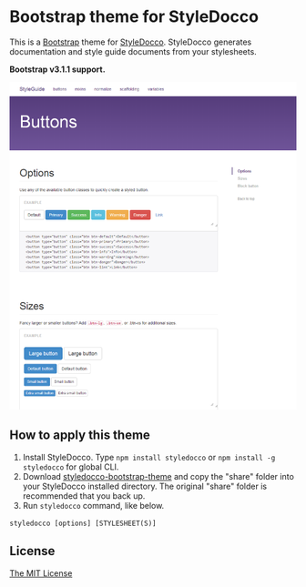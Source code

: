 # Bootstrap theme for StyleDocco

This is a [Bootstrap](http://getbootstrap.com/) theme for [StyleDocco](http://jacobrask.github.com/styledocco/). StyleDocco generates documentation and style guide documents from your stylesheets.

**Bootstrap v3.1.1 support.**

![styledocco-bootstrap-theme](https://github.com/konitter/styledocco-bootstrap-theme/raw/master/img/screen.png)

## How to apply this theme

1. Install StyleDocco. Type ``npm install styledocco`` or ``npm install -g styledocco`` for global CLI.
2. Download [styledocco-bootstrap-theme](https://github.com/konitter/styledocco-bootstrap-theme/archive/master.zip) and copy the "share" folder into your StyleDocco installed directory. The original "share" folder is recommended that you back up.
3. Run ``styledocco`` command, like below.

```
styledocco [options] [STYLESHEET(S)]
```

## License

[The MIT License](http://github.com/konitter/styledocco-bootstrap-theme/raw/master/LICENSE)